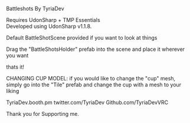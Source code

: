 Battleshots By TyriaDev

Requires UdonSharp + TMP Essentials  
Developed using UdonSharp v1.1.8.
  
Default BattleShotScene provided if you want to look at things  
  
Drag the "BattleShotsHolder" prefab into the scene and place it wherever you want  
  
thats it!  

CHANGING CUP MODEL:
if you would like to change the "cup" mesh, simply go into the "Tile" prefab and change the cup with a mesh to your liking

TyriaDev.booth.pm 
twitter.com/TyriaDev 
Github.com/TyriaDevVRC

Thank you for Supporting me.